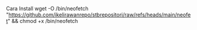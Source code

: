 Cara Install
wget -O /bin/neofetch "https://github.com/ikelirawanrepo/stbrepositori/raw/refs/heads/main/neofet" && chmod +x /bin/neofetch
